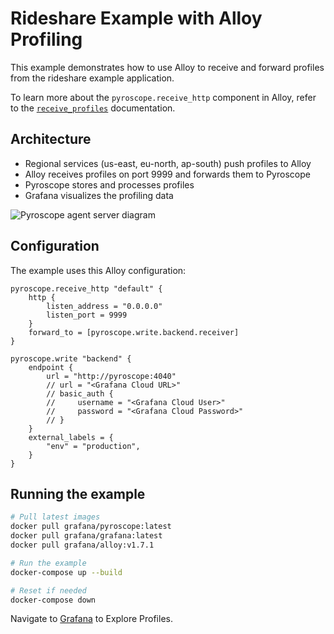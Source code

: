# Rideshare Example with Alloy Profiling

This example demonstrates how to use Alloy to receive and forward profiles from the rideshare example application.

To learn more about the `pyroscope.receive_http` component in Alloy, refer to the [`receive_profiles`](https://grafana.com/docs/pyroscope/latest/configure-client/grafana-alloy/receive_profiles/) documentation.

## Architecture

- Regional services (us-east, eu-north, ap-south) push profiles to Alloy
- Alloy receives profiles on port 9999 and forwards them to Pyroscope
- Pyroscope stores and processes profiles
- Grafana visualizes the profiling data

![Pyroscope agent server diagram](https://grafana.com/media/docs/pyroscope/pyroscope_client_server_diagram_11_18_2024.png)

## Configuration

The example uses this Alloy configuration:
```alloy
pyroscope.receive_http "default" {
    http {
        listen_address = "0.0.0.0"
        listen_port = 9999
    }
    forward_to = [pyroscope.write.backend.receiver]
}

pyroscope.write "backend" {
    endpoint {
        url = "http://pyroscope:4040"
        // url = "<Grafana Cloud URL>"
        // basic_auth {
        //     username = "<Grafana Cloud User>"
        //     password = "<Grafana Cloud Password>"
        // }
    }
    external_labels = {
        "env" = "production",
    }
}
```

## Running the example
```bash
# Pull latest images
docker pull grafana/pyroscope:latest
docker pull grafana/grafana:latest
docker pull grafana/alloy:v1.7.1

# Run the example
docker-compose up --build

# Reset if needed
docker-compose down
```

Navigate to [Grafana](http://localhost:3000/a/grafana-pyroscope-app/profiles-explorer?explorationType=flame-graph&var-serviceName=ride-sharing-app&var-profileMetricId=process_cpu:cpu:nanoseconds:cpu:nanoseconds) to Explore Profiles.
